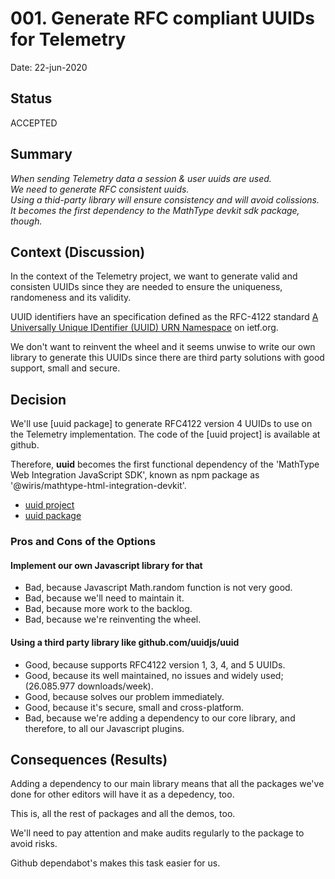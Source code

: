 # 001. Generate RFC compliant UUIDs for Telemetry

Date: 22-jun-2020

## Status

ACCEPTED

## Summary

_When sending Telemetry data_
_a session & user uuids are used._  
_We need to generate RFC consistent uuids._  
_Using a thid-party library_
_will ensure consistency and will avoid colissions._  
_It becomes the first dependency to the MathType devkit sdk package, though._

## Context (Discussion)

In the context of the Telemetry project, we want to generate
valid and consisten UUIDs since they are needed to ensure the uniqueness, randomeness and its validity.

UUID identifiers have an specification defined as the RFC-4122 standard [A Universally Unique IDentifier (UUID) URN Namespace](https://tools.ietf.org/html/rfc4122) on ietf.org.

We don't want to reinvent the wheel and it seems unwise to write our own library to generate this UUIDs since there are third party solutions with good support, small and secure.

## Decision

We'll use [uuid package] to generate RFC4122 version 4 UUIDs to use on the Telemetry implementation. The code of the [uuid project] is available at github.

Therefore, **uuid** becomes the first functional dependency of the 'MathType Web Integration JavaScript SDK', known as npm package as '@wiris/mathtype-html-integration-devkit'.

- [uuid project](https://github.com/uuidjs/uuid)
- [uuid package](https://www.npmjs.com/package/uuid)

### Pros and Cons of the Options

#### Implement our own Javascript library for that

- Bad, because Javascript Math.random function is not very good.
- Bad, because we'll need to maintain it.
- Bad, because more work to the backlog.
- Bad, because we're reinventing the wheel.

#### Using a third party library like github.com/uuidjs/uuid

- Good, because supports RFC4122 version 1, 3, 4, and 5 UUIDs.
- Good, because its well maintained, no issues and widely used; (26.085.977 downloads/week).
- Good, because solves our problem immediately.
- Good, because it's secure, small and cross-platform.
- Bad, because we're adding a dependency to our core library, and therefore, to all our Javascript plugins.

## Consequences (Results)

Adding a dependency to our main library means that all the packages we've done for other editors will have it as a depedency, too.

This is, all the rest of packages and all the demos, too.

We'll need to pay attention and make audits regularly to the package to avoid risks.

Github dependabot's makes this task easier for us.
